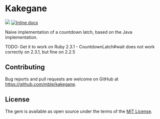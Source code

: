 # Kakegane

![](https://travis-ci.org/mble/kakegane.svg?branch=master)
[![Inline 
docs](http://inch-ci.org/github/mble/kakegane.svg?branch=master)](http://inch-ci.org/github/mble/kakegane)


Naive implementation of a countdown latch, based on the Java 
implementation.

TODO: Get it to work on Ruby 2.3.1 - CountdownLatch#wait does not work 
correctly on 2.3.1, but fine on 2.2.5

## Contributing

Bug reports and pull requests are welcome on GitHub at https://github.com/mble/kakegane.

## License

The gem is available as open source under the terms of the [MIT License](http://opensource.org/licenses/MIT).

